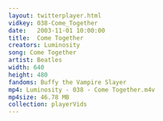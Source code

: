 ```yaml
---
layout: twitterplayer.html
vidkey: 038-Come_Together
date:   2003-11-01 10:00:00
title:  Come Together
creators: Luminosity
song: Come Together
artist: Beatles
width: 640
height: 480
fandoms: Buffy the Vampire Slayer
mp4: Luminosity - 038 - Come Together.m4v
mp4size: 46.78 MB
collection: playerVids
---
```


  <div>
  
  </div>
  